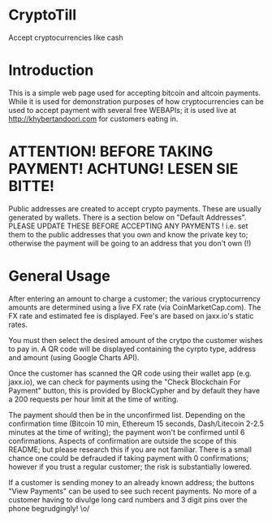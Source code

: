 # CryptoTill
Accept cryptocurrencies like cash

Introduction
============
This is a simple web page used for accepting bitcoin and altcoin payments.
While it is used for demonstration purposes of how cryptocurrencies can
be used to accept payment with several free WEBAPIs; it is used live at
http://khybertandoori.com for customers eating in.

ATTENTION! BEFORE TAKING PAYMENT! ACHTUNG! LESEN SIE BITTE!
===========================================================
Public addresses are created to accept crypto payments.
These are usually generated by wallets.
There is a section below on "Default Addresses".
PLEASE UPDATE THESE BEFORE ACCEPTING ANY PAYMENTS !
i.e. set them to the public addresses that you own and
know the private key to; otherwise the payment will be going
to an address that you don't own (!)

General Usage
==============
After entering an amount to charge a customer; the various cryptocurrency
amounts are determined using a live FX rate (via CoinMarketCap.com). The
FX rate and estimated fee is displayed. Fee's are based on jaxx.io's
static rates.

You must then select the desired amount of the crytpo the customer wishes
to pay in. A QR code will be displayed containing the cyrpto type, address
and amount (using Google Charts API).

Once the customer has scanned the QR code using their wallet app (e.g. jaxx.io),
we can check for payments using the "Check Blockchain For Payment" button, this
is provided by BlockCypher and by default they have a 200 requests per hour limit
at the time of writing.

The payment should then be in the unconfirmed list. Depending on the confirmation
time (Bitcoin 10 min, Ethereum 15 seconds, Dash/Litecoin 2-2.5 minutes at the time
of writing); the payment won't be confirmed until 6 confirmations. Aspects of
confirmation are outside the scope of this README; but please research this if
you are not familiar. There is a small chance one could be defrauded if taking
payment with 0 confirmations; however if you trust a regular customer; the risk
is substantially lowered.

If a customer is sending money to an already known address; the buttons
"View Payments" can be used to see such recent payments. No more of a customer
having to divulge long card numbers and 3 digit pins over the phone begrudgingly! \o/
